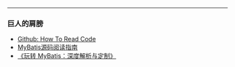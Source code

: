 
---

### 巨人的肩膀

- [Github: How To Read Code](https://github.com/aredridel/how-to-read-code?tab=readme-ov-file) 
- [MyBatis源码阅读指南](https://www.bilibili.com/read/cv7933087)
- [《玩转 MyBatis：深度解析与定制》](https://s.juejin.cn/ds/YPqNJD8/)
